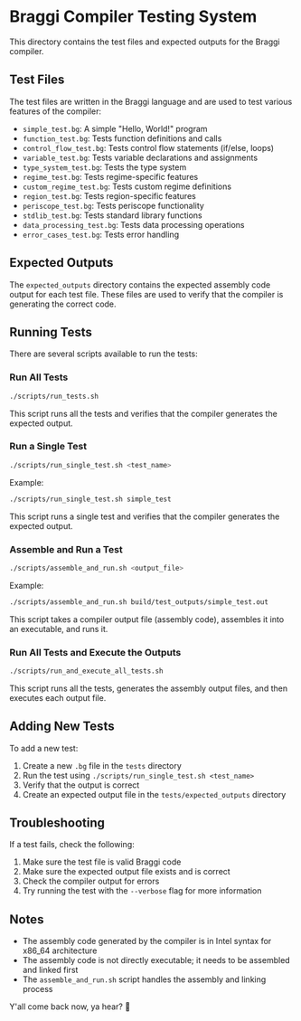 # Braggi Compiler Testing System

This directory contains the test files and expected outputs for the Braggi compiler.

## Test Files

The test files are written in the Braggi language and are used to test various features of the compiler:

- `simple_test.bg`: A simple "Hello, World!" program
- `function_test.bg`: Tests function definitions and calls
- `control_flow_test.bg`: Tests control flow statements (if/else, loops)
- `variable_test.bg`: Tests variable declarations and assignments
- `type_system_test.bg`: Tests the type system
- `regime_test.bg`: Tests regime-specific features
- `custom_regime_test.bg`: Tests custom regime definitions
- `region_test.bg`: Tests region-specific features
- `periscope_test.bg`: Tests periscope functionality
- `stdlib_test.bg`: Tests standard library functions
- `data_processing_test.bg`: Tests data processing operations
- `error_cases_test.bg`: Tests error handling

## Expected Outputs

The `expected_outputs` directory contains the expected assembly code output for each test file. These files are used to verify that the compiler is generating the correct code.

## Running Tests

There are several scripts available to run the tests:

### Run All Tests

```bash
./scripts/run_tests.sh
```

This script runs all the tests and verifies that the compiler generates the expected output.

### Run a Single Test

```bash
./scripts/run_single_test.sh <test_name>
```

Example:
```bash
./scripts/run_single_test.sh simple_test
```

This script runs a single test and verifies that the compiler generates the expected output.

### Assemble and Run a Test

```bash
./scripts/assemble_and_run.sh <output_file>
```

Example:
```bash
./scripts/assemble_and_run.sh build/test_outputs/simple_test.out
```

This script takes a compiler output file (assembly code), assembles it into an executable, and runs it.

### Run All Tests and Execute the Outputs

```bash
./scripts/run_and_execute_all_tests.sh
```

This script runs all the tests, generates the assembly output files, and then executes each output file.

## Adding New Tests

To add a new test:

1. Create a new `.bg` file in the `tests` directory
2. Run the test using `./scripts/run_single_test.sh <test_name>`
3. Verify that the output is correct
4. Create an expected output file in the `tests/expected_outputs` directory

## Troubleshooting

If a test fails, check the following:

1. Make sure the test file is valid Braggi code
2. Make sure the expected output file exists and is correct
3. Check the compiler output for errors
4. Try running the test with the `--verbose` flag for more information

## Notes

- The assembly code generated by the compiler is in Intel syntax for x86_64 architecture
- The assembly code is not directly executable; it needs to be assembled and linked first
- The `assemble_and_run.sh` script handles the assembly and linking process

Y'all come back now, ya hear? 🤠 